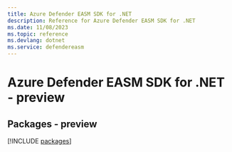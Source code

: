 ```yaml
---
title: Azure Defender EASM SDK for .NET
description: Reference for Azure Defender EASM SDK for .NET
ms.date: 11/08/2023
ms.topic: reference
ms.devlang: dotnet
ms.service: defendereasm
---
```

# Azure Defender EASM SDK for .NET - preview
## Packages - preview
[!INCLUDE [packages](defender-easm-index.md)]